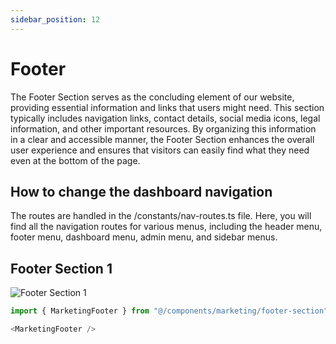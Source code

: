 ```yaml
---
sidebar_position: 12
---
```

# Footer

The Footer Section serves as the concluding element of our website, providing essential information and links that users might need. This section typically includes navigation links, contact details, social media icons, legal information, and other important resources. By organizing this information in a clear and accessible manner, the Footer Section enhances the overall user experience and ensures that visitors can easily find what they need even at the bottom of the page.

## How to change the dashboard navigation
The routes are handled in the /constants/nav-routes.ts file. Here, you will find all the navigation routes for various menus, including the header menu, footer menu, dashboard menu, admin menu, and sidebar menus.

## Footer Section 1
![Footer Section 1](/img/footer-section.jpeg)
```typescript
import { MarketingFooter } from "@/components/marketing/footer-section";
```
```typescript
<MarketingFooter />
```

